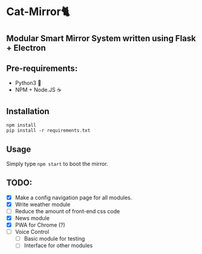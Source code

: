 # Cat-Mirror🐈
## Modular Smart Mirror System written using Flask + Electron

## Pre-requirements:
- Python3 🐍
- NPM + Node.JS ☕

## Installation
    npm install
    pip install -r requirements.txt

## Usage
Simply type `npm start` to boot the mirror.

## TODO:
- [x] Make a config navigation page for all modules.  
- [x] Write weather module  
- [ ] Reduce the amount of front-end css code  
- [x] News module  
- [x] PWA for Chrome (?)
- [ ] Voice Control
    - [ ] Basic module for testing
    - [ ] Interface for other modules 
